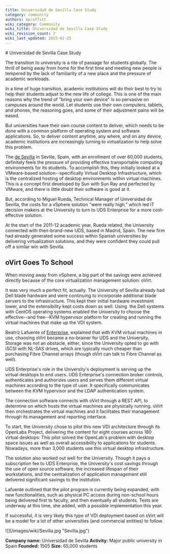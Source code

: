 ```yaml
---
title: Universidad de Sevilla Case Study
category: community
authors: bproffitt
wiki_category: Community
wiki_title: Universidad de Sevilla Case Study
wiki_revision_count: 2
wiki_last_updated: 2015-02-25
---
```


<div class="row">
<div class="col-md-7 col-md-offset-1 pad-sides">
# Universidad de Sevilla Case Study

The transition to university is a rite of passage for students globally. The thrill of being away from home for the first time and meeting new people is tempered by the lack of familiarity of a new place and the pressure of academic workloads.

In a time of huge transition, academic institutions will do their best to try to help their students adjust to the new life of college. This is one of the main reasons why the trend of "bring your own device" is so pervasive on campuses around the world. Let students use their own computers, tablets, and phones, the reasoning goes, and some of their adjustment pains will be eased.

But universities have their own course content to deliver, which needs to be done with a common platform of operating system and software applications. So, to deliver content anytime, any where, and on any device, academic institutions are increasingly turning to virtualization to help solve this problem.

The [de Sevilla](http://www.us.es/eng%C2%A0Universidad) in Seville, Spain, with an enrollment of over 60,000 students, definitely feels the pressure of providing effective transportable computing environments for its students. To accomplish this, they initially looked at a VMware-based solution--specifically Virtual Desktop Infrastructure, which is the centralized hosting of desktop environments within virtual machines. This is a concept first developed by Sun with Sun Ray and perfected by VMware, and there is little doubt their software is good at it.

But, according to Miguel Rueda, Technical Manager of Universidad de Sevilla, the costs for a vSphere solution "were really high," which led IT decision makers at the University to turn to UDS Enterprise for a more cost-effective solution.

At the start of the 2011-12 academic year, Rueda related, the University connected with then-brand-new UDS, based in Madrid, Spain. The new firm had already generated some success within Spanish universities by delivering virtualization solutions, and they were confident they could pull off a similar win with Sevilla.

## oVirt Goes To School

When moving away from vSphere, a big part of the savings were achieved directly because of the core virtualization management solution: oVirt.

It was very much a perfect fit, actually. The University of Sevilla already had Dell blade hardware and were continuing to incorporate additional blade servers to the infrastructure. This kept their initial hardware investment lower, and the extensibility kept costs down as well. Using  the Dell systems with CentOS operating systems enabled the University to choose the effective--and free--KVM hypervisor platform for creating and running the virtual machines that make up the VDI system.

Beatriz Lafuente of [Enterprise](https://www.udsenterprise.com/%C2%A0UDS), explained that with KVM virtual machines in use, choosing oVirt became a no-brainer for UDS and the University. Storage was not an obstacle, either, since the University opted to go with iSCSI with NL-SAS drives, which are typically much cheaper than purchasing Fibre Channel arrays (though oVirt can talk to Fibre Channel as well).

UDS Enterprise's role in the University's deployment is serving up the virtual desktops to end users. UDS Enterprise's connection broker controls, authenticates and authorizes users and serves them different virtual machines according to the type of user. It specifically communicates between the KVM hypervisor and the LDAP authentication system.

The connection software connects with oVirt through a REST API, to determine on which hosts the virtual machines are physically running. oVirt then orchestrates the virtual machines and it facilitates their management through its management and reporting interface.

To start, the University chose to pilot this new VDI architecture through its OpenLabs Project, delivering the content for eight courses across 180 virtual desktops: This pilot solved the OpenLab's problem with desktop space issues as well as overall accessibility to applications for students. Nowadays, more than 3,000 students use this virtual desktop infrastructure.

The solution also worked out well for the University. Though it pays a subscription fee to UDS Enterprise, the University's cost savings through the use of open source software, the increased lifespan of their workstations, and the centralization of application management still delivered significant savings to the institution.

Lafuente outlined that the pilot program is currently being expanded, with new functionalities, such as physical PC access during non-school hours being delivered first to faculty, and then eventually all students. Tests are underway at this time, she added, with a possible implementation this year.

If successful, it is very likely this type of VDI deployment based on oVirt will be a model for a lot of other universities (and commercial entities) to follow.

</div>
<div class="col-md-4 pad-sides">
<div class="well well-lg">
![](/images/wiki/Sevilla.jpg "Sevilla.jpg")

**Company name:** Universidad de Sevilla
**Activity:** Major public university in Spain
**Founded:** 1505
**Size:** 65,000 students

</div>
</div>
</div>
